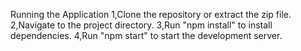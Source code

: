 Running the Application
1,Clone the repository or extract the zip file.
2,Navigate to the project directory.
3,Run "npm install" to install dependencies.
4,Run "npm start" to start the development server.
